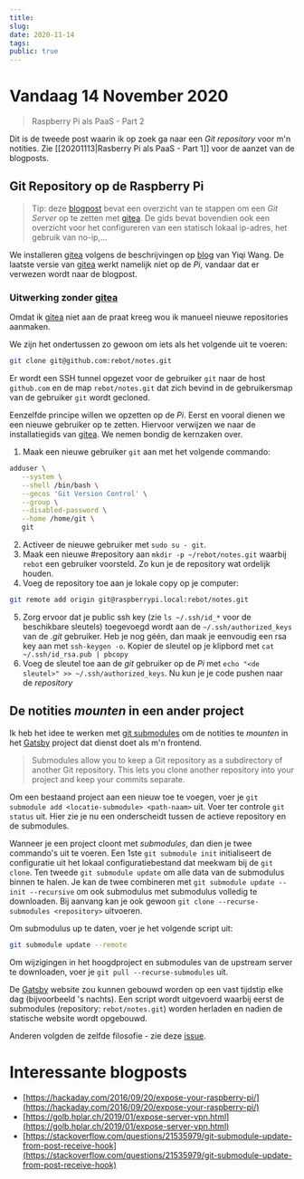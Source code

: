 ```yaml
---
title:
slug: 
date: 2020-11-14
tags: 
public: true
---
```


# Vandaag 14 November 2020
> Raspberry Pi als PaaS - Part 2  

Dit is de tweede post waarin ik op zoek ga naar een *Git repository* voor m'n notities. Zie [[20201113|Rasberry Pi als PaaS - Part 1]] voor de aanzet van de blogposts. 

## Git Repository op de Raspberry Pi
> Tip: deze [blogpost](https://dev.to/kodaman2/setting-up-raspberry-pi-as-a-git-server-230f) bevat een overzicht van te stappen om een *Git Server* op te zetten met [gitea]. De gids bevat bovendien ook een overzicht voor het configureren van een statisch lokaal ip-adres, het gebruik van no-ip,...

We installeren [gitea] volgens de beschrijvingen op [blog](https://yiqiwang.me/2020/07/10/install-gitea-on-the-raspberry-pi-3b/) van Yiqi Wang. De laatste versie van [gitea] werkt namelijk niet op de *Pi*, vandaar dat er verwezen wordt naar de blogpost.

### Uitwerking zonder [gitea]

Omdat ik [gitea] niet aan de praat kreeg wou ik manueel nieuwe repositories aanmaken.

We zijn het ondertussen zo gewoon om iets als het volgende uit te voeren:

```bash
git clone git@github.com:rebot/notes.git
```

Er wordt een SSH tunnel opgezet voor de gebruiker `git` naar de host `github.com` en de map `rebot/notes.git` dat zich bevind in de gebruikersmap van de gebruiker `git` wordt gecloned. 

Eenzelfde principe willen we opzetten op de *Pi*. Eerst en vooral dienen we een nieuwe gebruiker op te zetten. Hiervoor verwijzen we naar de installatiegids van [gitea]. We nemen bondig de kernzaken over.
1. Maak een nieuwe gebruiker `git` aan met het volgende commando:
```bash
adduser \
   --system \
   --shell /bin/bash \
   --gecos 'Git Version Control' \
   --group \
   --disabled-password \
   --home /home/git \
   git
```

2. Activeer de nieuwe gebruiker met `sudo su - git`.
3. Maak een nieuwe #repository aan `mkdir -p ~/rebot/notes.git` waarbij `rebot` een gebruiker voorsteld. Zo kun je de repository wat ordelijk houden.
4. Voeg de repository toe aan je lokale copy op je computer:
```bash
git remote add origin git@raspberrypi.local:rebot/notes.git
```
5. Zorg ervoor dat je public ssh key (zie `ls ~/.ssh/id_*` voor de beschikbare sleutels) toegevoegd wordt aan de `~/.ssh/authorized_keys` van de *.git* gebruiker. Heb je nog géén, dan maak je eenvoudig een rsa key aan met `ssh-keygen -o`. Kopier de sleutel op je klipbord met `cat ~/.ssh/id_rsa.pub | pbcopy`
6. Voeg de sleutel toe aan de *git* gebruiker op de *Pi* met `echo "<de sleutel>" >> ~/.ssh/authorized_keys`. Nu kun je je code pushen naar de *repository*

## De notities *mounten* in een ander project
Ik heb het idee te werken met [git submodules](https://git-scm.com/book/en/v2/Git-Tools-Submodules) om de notities te *mounten* in het [Gatsby] project dat dienst doet als m'n frontend. 
>Submodules allow you to keep a Git repository as a subdirectory of another Git repository. This lets you clone another repository into your project and keep your commits separate.

Om een bestaand project aan een nieuw toe te voegen, voer je `git submodule add <locatie-submodule> <path-naam>` uit. Voer ter controle `git status` uit. Hier zie je nu een onderscheidt tussen de actieve repository en de submodules. 

Wanneer je een project cloont met *submodules*, dan dien je twee commando's uit te voeren. Een 1ste `git submodule init` initialiseert de configuratie uit het lokaal configuratiebestand dat meekwam bij de `git clone`. Ten tweede `git submodule update` om alle data van de submodulus binnen te halen. Je kan de twee combineren met `git submodule update --init --recursive` om ook submodulus met submodulus volledig te downloaden. Bij aanvang kan je ook gewoon `git clone --recurse-submodules <repository>` uitvoeren.

Om submodulus up te daten, voer je het volgende script uit:

```bash
git submodule update --remote
```

Om wijzigingen in het hoogdproject en submodules van de upstream server te downloaden, voer je `git pull --recurse-submodules` uit.

De [Gatsby] website zou kunnen gebouwd worden op een vast tijdstip elke dag (bijvoorbeeld 's nachts). Een script wordt uitgevoerd waarbij eerst de submodules (repository: `rebot/notes.git`) worden herladen en nadien de statische website wordt opgebouwd.

Anderen volgden de zelfde filosofie - zie deze [issue](https://github.com/gatsbyjs/gatsby/issues/6606).
# Interessante blogposts
- [https://hackaday.com/2016/09/20/expose-your-raspberry-pi/](https://hackaday.com/2016/09/20/expose-your-raspberry-pi/)
- [https://golb.hplar.ch/2019/01/expose-server-vpn.html](https://golb.hplar.ch/2019/01/expose-server-vpn.html)
- [https://stackoverflow.com/questions/21535979/git-submodule-update-from-post-receive-hook](https://stackoverflow.com/questions/21535979/git-submodule-update-from-post-receive-hook)

[gitea]: https://gitea.io/en-us/
[Gatsby]: https://www.gatsbyjs.com/starters/gatsbyjs/gatsby-starter-blog

